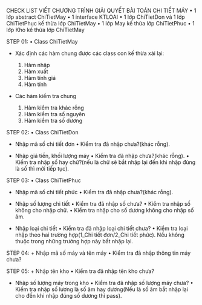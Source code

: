 CHECK LIST
VIẾT CHƯƠNG TRÌNH GIẢI QUYẾT BÀI TOÁN CHI TIẾT MÁY
    • 1 lớp abstract ChiTietMay
    • 1 interface KTLOAI
    • 1 lớp ChiTietDon và 1 lớp ChiTietPhuc kế thừa lớp ChiTietMay
    • 1 lớp May kế thừa lớp ChiTietPhuc
    • 1 lớp Kho kế thừa lớp ChiTietMay

STEP 01:
    • Class ChiTietMay
+ Xác định các hàm chung được các class con kế thừa xài lại: 
    1. Hàm nhập
    2. Hàm xuất
    3. Hàm tính giá
    4. Hàm tính

+ Các hàm kiểm tra chung
    1. Hàm kiểm tra khác rỗng
    2. Hàm kiểm tra số nguyên
    3. Hàm kiểm tra số dương

STEP 02:
    • Class ChiTietDon
+ Nhập mã số chi tiết đơn
    • Kiểm tra đã nhập chưa?(khác rỗng).

+ Nhập giá tiền, khối lượng máy
    • Kiểm tra đã nhập chưa?(khác rỗng).
    • Kiểm tra nhập số hay chữ?(nếu là chữ sẽ bắt nhập lại đến khi nhập đúng là số thì mới tiếp tục).

STEP 03:
    • Class ChiTietPhuc
+ Nhập mã số chi tiết phức
    • Kiểm tra đã nhập chưa?(khác rỗng).

+ Nhập số lượng chi tiết 
    • Kiểm tra đã nhập số chưa?
    • Kiểm tra nhập số không cho nhập chữ.
    • Kiểm tra nhập cho số dương không cho nhập số âm.

+ Nhập loại chi tiết 
    • Kiểm tra đã nhập loại chi tiết chưa?
    • Kiểm tra loại nhập theo hai trường hợp(1_Chi tiết đơn/2_Chi tiết phức). Nếu không thuộc trong những trường hợp này bắt nhập lại.

STEP 04:
	+ Nhập mã số máy và tên máy
    • Kiểm tra đã nhập thông tin máy chưa?

STEP 05:
	+ Nhập tên kho
    • Kiểm tra đã nhập tên kho chưa?

+ Nhập số lượng máy trong kho
    • Kiểm tra đã nhập số lượng máy chưa?
    • Kiểm tra nhập số lượng là số âm hay dương(Nếu là số âm bắt nhập lại cho đến khi nhập đúng số dương thì pass).



